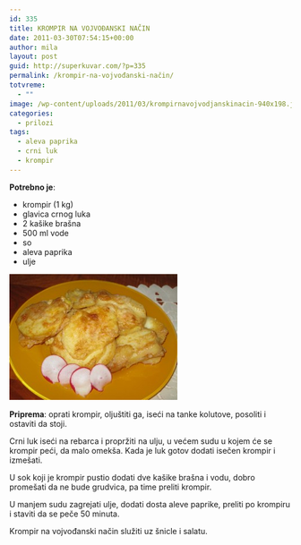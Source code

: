 ```yaml
---
id: 335
title: KROMPIR NA VOJVOĐANSKI NAČIN
date: 2011-03-30T07:54:15+00:00
author: mila
layout: post
guid: http://superkuvar.com/?p=335
permalink: /krompir-na-vojvođanski-način/
totvreme:
  - ""
image: /wp-content/uploads/2011/03/krompirnavojvodjanskinacin-940x198.jpg
categories:
  - prilozi
tags:
  - aleva paprika
  - crni luk
  - krompir
---
```

**Potrebno je**:

  * krompir (1 kg)
  * glavica crnog luka
  * 2 kašike brašna
  * 500 ml vode
  * so
  * aleva paprika
  * ulje

[<img class="alignnone size-medium wp-image-8970" src="/wp-content/uploads/2011/03/krompirnavojvodjanskinacin-300x225.jpg" alt="krompirnavojvodjanskinacin" width="300" height="225" />](/wp-content/uploads/2011/03/krompirnavojvodjanskinacin.jpg)

**Priprema**: oprati krompir, oljuštiti ga, iseći na tanke kolutove, posoliti i ostaviti da stoji.

Crni luk iseći na rebarca i propržiti na ulju, u većem sudu u kojem će se krompir peći, da malo omekša. Kada je luk gotov dodati isečen krompir i izmešati.

U sok koji je krompir pustio dodati dve kašike brašna i vodu, dobro promešati da ne bude grudvica, pa time preliti krompir.

U manjem sudu zagrejati ulje, dodati dosta aleve paprike, preliti po krompiru i staviti da se peče 50 minuta.

Krompir na vojvođanski način služiti uz šnicle i salatu.